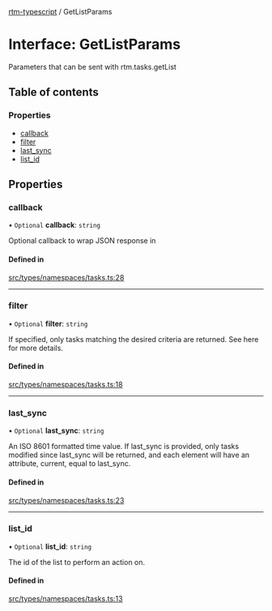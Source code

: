 [rtm-typescript](../README.md) / GetListParams

# Interface: GetListParams

Parameters that can be sent with rtm.tasks.getList

## Table of contents

### Properties

- [callback](GetListParams.md#callback)
- [filter](GetListParams.md#filter)
- [last\_sync](GetListParams.md#last_sync)
- [list\_id](GetListParams.md#list_id)

## Properties

### callback

• `Optional` **callback**: `string`

Optional callback to wrap JSON response in

#### Defined in

[src/types/namespaces/tasks.ts:28](https://github.com/benwainwright/rtm-typescript/blob/3311c46/src/types/namespaces/tasks.ts#L28)

___

### filter

• `Optional` **filter**: `string`

If specified, only tasks matching the desired criteria are returned. See here for more details.

#### Defined in

[src/types/namespaces/tasks.ts:18](https://github.com/benwainwright/rtm-typescript/blob/3311c46/src/types/namespaces/tasks.ts#L18)

___

### last\_sync

• `Optional` **last\_sync**: `string`

An ISO 8601 formatted time value. If last_sync is provided, only tasks modified since last_sync will be returned, and each element will have an attribute, current, equal to last_sync.

#### Defined in

[src/types/namespaces/tasks.ts:23](https://github.com/benwainwright/rtm-typescript/blob/3311c46/src/types/namespaces/tasks.ts#L23)

___

### list\_id

• `Optional` **list\_id**: `string`

The id of the list to perform an action on.

#### Defined in

[src/types/namespaces/tasks.ts:13](https://github.com/benwainwright/rtm-typescript/blob/3311c46/src/types/namespaces/tasks.ts#L13)
